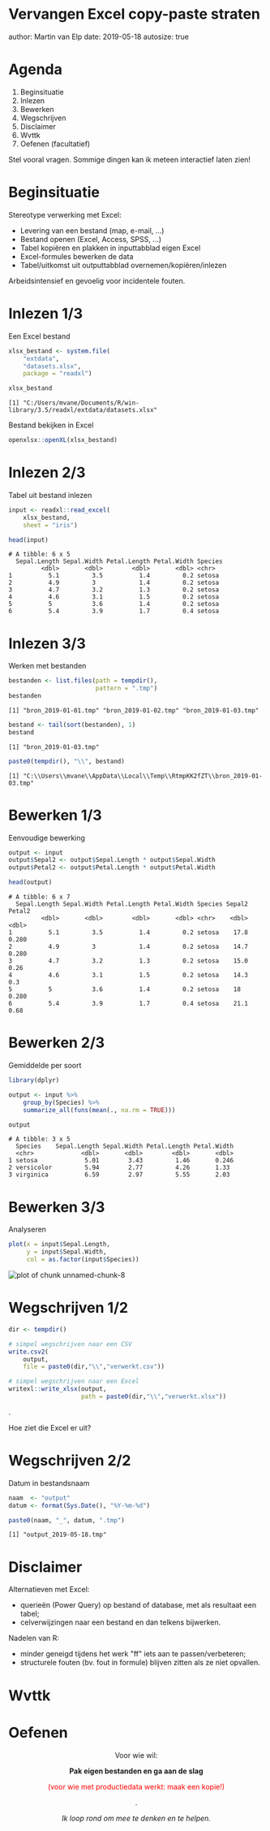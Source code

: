 Vervangen Excel copy-paste straten
========================================================
author: Martin van Elp
date: 2019-05-18
autosize: true


Agenda
========================================================

1. Beginsituatie
2. Inlezen
3. Bewerken
4. Wegschrijven
5. Disclaimer
6. Wvttk
7. Oefenen (facultatief)

Stel vooral vragen. Sommige dingen kan ik meteen interactief laten zien!


Beginsituatie
========================================================

Stereotype verwerking met Excel:

- Levering van een bestand (map, e-mail, ...)
- Bestand openen (Excel, Access, SPSS, ...)
- Tabel kopi&#235;ren en plakken in inputtabblad eigen Excel
- Excel-formules bewerken de data
- Tabel/uitkomst uit outputtabblad overnemen/kopi&#235;ren/inlezen

Arbeidsintensief en gevoelig voor incidentele fouten.


Inlezen 1/3
========================================================

Een Excel bestand


```r
xlsx_bestand <- system.file(
    "extdata",
    "datasets.xlsx",
    package = "readxl")

xlsx_bestand
```

```
[1] "C:/Users/mvane/Documents/R/win-library/3.5/readxl/extdata/datasets.xlsx"
```

Bestand bekijken in Excel


```r
openxlsx::openXL(xlsx_bestand)
```


Inlezen 2/3
========================================================

Tabel uit bestand inlezen


```r
input <- readxl::read_excel(
    xlsx_bestand,
    sheet = "iris")

head(input)
```

```
# A tibble: 6 x 5
  Sepal.Length Sepal.Width Petal.Length Petal.Width Species
         <dbl>       <dbl>        <dbl>       <dbl> <chr>  
1          5.1         3.5          1.4         0.2 setosa 
2          4.9         3            1.4         0.2 setosa 
3          4.7         3.2          1.3         0.2 setosa 
4          4.6         3.1          1.5         0.2 setosa 
5          5           3.6          1.4         0.2 setosa 
6          5.4         3.9          1.7         0.4 setosa 
```


Inlezen 3/3
========================================================



Werken met bestanden


```r
bestanden <- list.files(path = tempdir(), 
                        pattern = ".tmp")
bestanden
```

```
[1] "bron_2019-01-01.tmp" "bron_2019-01-02.tmp" "bron_2019-01-03.tmp"
```

```r
bestand <- tail(sort(bestanden), 1)
bestand
```

```
[1] "bron_2019-01-03.tmp"
```

```r
paste0(tempdir(), "\\", bestand)
```

```
[1] "C:\\Users\\mvane\\AppData\\Local\\Temp\\RtmpKK2fZT\\bron_2019-01-03.tmp"
```

Bewerken 1/3
========================================================

Eenvoudige bewerking


```r
output <- input
output$Sepal2 <- output$Sepal.Length * output$Sepal.Width
output$Petal2 <- output$Petal.Length * output$Petal.Width

head(output)
```

```
# A tibble: 6 x 7
  Sepal.Length Sepal.Width Petal.Length Petal.Width Species Sepal2 Petal2
         <dbl>       <dbl>        <dbl>       <dbl> <chr>    <dbl>  <dbl>
1          5.1         3.5          1.4         0.2 setosa    17.8  0.280
2          4.9         3            1.4         0.2 setosa    14.7  0.280
3          4.7         3.2          1.3         0.2 setosa    15.0  0.26 
4          4.6         3.1          1.5         0.2 setosa    14.3  0.3  
5          5           3.6          1.4         0.2 setosa    18    0.280
6          5.4         3.9          1.7         0.4 setosa    21.1  0.68 
```


Bewerken 2/3
========================================================

Gemiddelde per soort


```r
library(dplyr)

output <- input %>%
    group_by(Species) %>%
    summarize_all(funs(mean(., na.rm = TRUE)))

output
```

```
# A tibble: 3 x 5
  Species    Sepal.Length Sepal.Width Petal.Length Petal.Width
  <chr>             <dbl>       <dbl>        <dbl>       <dbl>
1 setosa             5.01        3.43         1.46       0.246
2 versicolor         5.94        2.77         4.26       1.33 
3 virginica          6.59        2.97         5.55       2.03 
```


Bewerken 3/3
========================================================

Analyseren


```r
plot(x = input$Sepal.Length,
     y = input$Sepal.Width,
     col = as.factor(input$Species))
```

<img src="Vervangen-Excel-copy-paste-straten-figure/unnamed-chunk-8-1.png" title="plot of chunk unnamed-chunk-8" alt="plot of chunk unnamed-chunk-8" style="display: block; margin: auto;" />


Wegschrijven 1/2
========================================================


```r
dir <- tempdir()

# simpel wegschrijven naar een CSV
write.csv2(
    output, 
    file = paste0(dir,"\\","verwerkt.csv"))

# simpel wegschrijven naar een Excel
writexl::write_xlsx(output, 
                    path = paste0(dir,"\\","verwerkt.xlsx"))
```

.

Hoe ziet die Excel er uit?




Wegschrijven 2/2
========================================================

Datum in bestandsnaam


```r
naam  <- "output"
datum <- format(Sys.Date(), "%Y-%m-%d")

paste0(naam, "_", datum, ".tmp")
```

```
[1] "output_2019-05-18.tmp"
```


Disclaimer
========================================================

Alternatieven met Excel:

- querie&#235;n (Power Query) op bestand of database, met als resultaat een tabel;
- celverwijzingen naar een bestand en dan telkens bijwerken.

Nadelen van R:

- minder geneigd tijdens het werk "ff" iets aan te passen/verbeteren; 
- structurele fouten (bv. fout in formule) blijven zitten als ze niet opvallen.

Wvttk
========================================================


Oefenen
========================================================

<center>
Voor wie wil: 

**Pak eigen bestanden en ga aan de slag**

<font color="red">(voor wie met productiedata werkt: maak een kopie!)</font>

.

*Ik loop rond om mee te denken en te helpen.*
</center>
